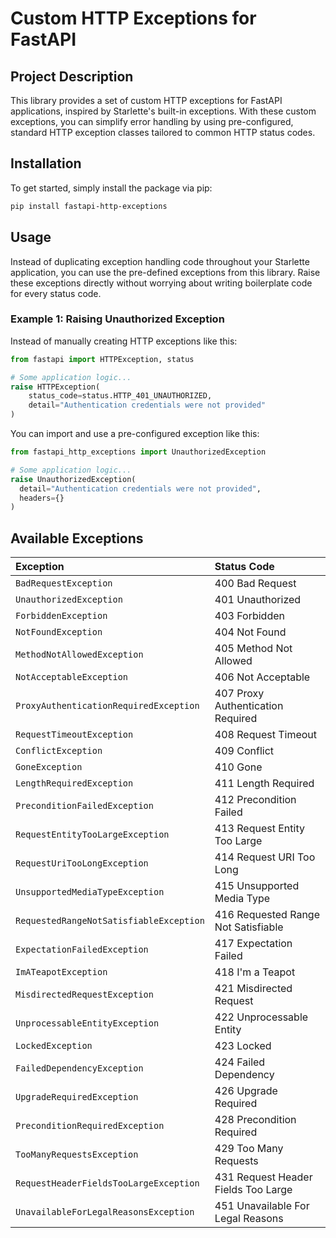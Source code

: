 # Custom HTTP Exceptions for FastAPI

## Project Description
This library provides a set of custom HTTP exceptions for FastAPI applications, inspired by Starlette's built-in exceptions. With these custom exceptions, you can simplify error handling by using pre-configured, standard HTTP exception classes tailored to common HTTP status codes.

## Installation
To get started, simply install the package via pip:

```bash
pip install fastapi-http-exceptions
```

## Usage
Instead of duplicating exception handling code throughout your Starlette application, you can use the pre-defined exceptions from this library. 
Raise these exceptions directly without worrying about writing boilerplate code for every status code.

### Example 1: Raising Unauthorized Exception
Instead of manually creating HTTP exceptions like this:

```python
from fastapi import HTTPException, status

# Some application logic...
raise HTTPException(
    status_code=status.HTTP_401_UNAUTHORIZED,
    detail="Authentication credentials were not provided"
)
```

You can import and use a pre-configured exception like this:

```python
from fastapi_http_exceptions import UnauthorizedException

# Some application logic...
raise UnauthorizedException(
  detail="Authentication credentials were not provided",
  headers={}
)
```

## Available Exceptions

| Exception                               | Status Code                         |
| :-------------------------------------- | :---------------------------------- |
| `BadRequestException`                   | 400 Bad Request                     |
| `UnauthorizedException`                 | 401 Unauthorized                    |
| `ForbiddenException`                    | 403 Forbidden                       |
| `NotFoundException`                     | 404 Not Found                       |
| `MethodNotAllowedException`             | 405 Method Not Allowed              |
| `NotAcceptableException`                | 406 Not Acceptable                  |
| `ProxyAuthenticationRequiredException`  | 407 Proxy Authentication Required   |
| `RequestTimeoutException`               | 408 Request Timeout                 |
| `ConflictException`                     | 409 Conflict                        |
| `GoneException`                         | 410 Gone                            |
| `LengthRequiredException`               | 411 Length Required                 |
| `PreconditionFailedException`           | 412 Precondition Failed             |
| `RequestEntityTooLargeException`        | 413 Request Entity Too Large        |
| `RequestUriTooLongException`            | 414 Request URI Too Long            |
| `UnsupportedMediaTypeException`         | 415 Unsupported Media Type          |
| `RequestedRangeNotSatisfiableException` | 416 Requested Range Not Satisfiable |
| `ExpectationFailedException`            | 417 Expectation Failed              |
| `ImATeapotException`                    | 418 I'm a Teapot                    |
| `MisdirectedRequestException`           | 421 Misdirected Request             |
| `UnprocessableEntityException`          | 422 Unprocessable Entity            |
| `LockedException`                       | 423 Locked                          |
| `FailedDependencyException`             | 424 Failed Dependency               |
| `UpgradeRequiredException`              | 426 Upgrade Required                |
| `PreconditionRequiredException`         | 428 Precondition Required           |
| `TooManyRequestsException`              | 429 Too Many Requests               |
| `RequestHeaderFieldsTooLargeException`  | 431 Request Header Fields Too Large |
| `UnavailableForLegalReasonsException`   | 451 Unavailable For Legal Reasons   |


